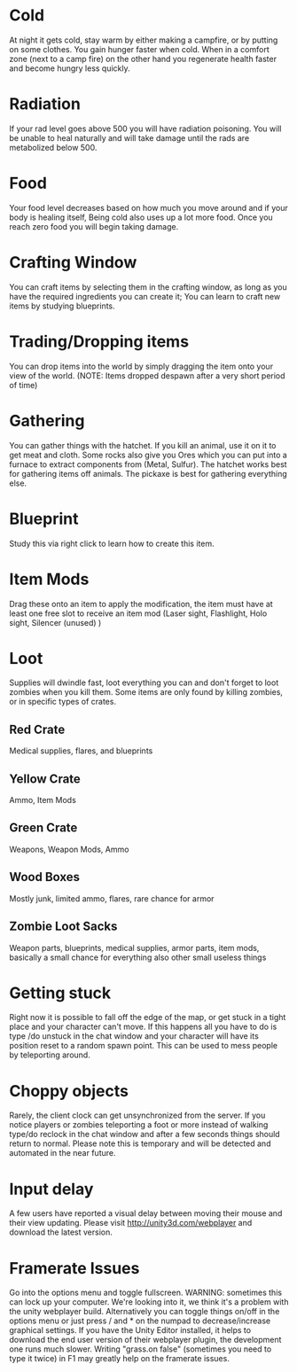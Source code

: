 # Cold

At night it gets cold, stay warm by either making a campfire, or by putting on some clothes. You gain hunger faster when cold. When in a comfort zone (next to a camp fire) on the other hand you regenerate health faster and become hungry less quickly.
# Radiation

If your rad level goes above 500 you will have radiation poisoning. You will be unable to heal naturally and will take damage until the rads are metabolized below 500.
# Food

Your food level decreases based on how much you move around and if your body is healing itself, Being cold also uses up a lot more food. Once you reach zero food you will begin taking damage.
# Crafting Window

You can craft items by selecting them in the crafting window, as long as you have the required ingredients you can create it; You can learn to craft new items by studying blueprints.
# Trading/Dropping items

You can drop items into the world by simply dragging the item onto your view of the world. (NOTE: Items dropped despawn after a very short period of time)
# Gathering

You can gather things with the hatchet. If you kill an animal, use it on it to get meat and cloth. Some rocks also give you Ores which you can put into a furnace to extract components from (Metal, Sulfur). The hatchet works best for gathering items off animals. The pickaxe is best for gathering everything else. 
# Blueprint

Study this via right click to learn how to create this item.
# Item Mods

Drag these onto an item to apply the modification, the item must have at least one free slot to receive an item mod (Laser sight, Flashlight, Holo sight, Silencer (unused) )
# Loot

Supplies will dwindle fast, loot everything you can and don't forget to loot zombies when you kill them. Some items are only found by killing zombies, or in specific types of crates.
## Red Crate

Medical supplies, flares, and blueprints
## Yellow Crate

Ammo, Item Mods
## Green Crate

Weapons, Weapon Mods, Ammo
## Wood Boxes

Mostly junk, limited ammo, flares, rare chance for armor
## Zombie Loot Sacks

Weapon parts, blueprints, medical supplies, armor parts, item mods, basically a small chance for everything also other small useless things
# Getting stuck

Right now it is possible to fall off the edge of the map, or get stuck in a tight place and your character can't move. If this happens all you have to do is type /do unstuck in the chat window and your character will have its position reset to a random spawn point. This can be used to mess people by teleporting around.
# Choppy objects

Rarely, the client clock can get unsynchronized from the server. If you notice players or zombies teleporting a foot or more instead of walking type/do reclock in the chat window and after a few seconds things should return to normal. Please note this is temporary and will be detected and automated in the near future.
# Input delay

A few users have reported a visual delay between moving their mouse and their view updating. Please visit http://unity3d.com/webplayer and download the latest version.
# Framerate Issues

Go into the options menu and toggle fullscreen. WARNING: sometimes this can lock up your computer. We're looking into it, we think it's a problem with the unity webplayer build.
Alternatively you can toggle things on/off in the options menu or just press / and * on the numpad to decrease/increase graphical settings.
If you have the Unity Editor installed, it helps to download the end user version of their webplayer plugin, the development one runs much slower. Writing "grass.on false" (sometimes you need to type it twice) in F1 may greatly help on the framerate issues.
